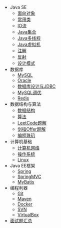 - Java SE
  - [面向对象](docs/00-面向对象.md)
  - [常用类](docs/00-常用类.md)
  - [IO流](docs/00-IO流.md)
  - [Java集合](docs/00-Java集合.md)
  - [Java多线程](docs/00-Java多线程.md)
  - [Java虚拟机](docs/00-Java虚拟机.md)
  - [注解](docs/00-注解.md)
  - [反射](docs/00-反射.md)
  - [设计模式](docs/00-设计模式.md)
- 数据库
  - [MySQL](docs/01-MySQL.md)
  - [Oracle](docs/01-Oracle.md)
  - [数据库设计与JDBC](docs/01-数据库设计与JDBC.md)
  - [MySQL调优](docs/01-MySQL调优.md)
  - [Redis](docs/01-Redis.md)
- 数据结构与算法
  - [数据结构](docs/02-数据结构.md)
  - [算法](docs/02-算法.md)
  - [LeetCode题解](docs/02-LeetCode题解.md)
  - [剑指Offer题解](docs/02-剑指Offer题解.md)
  - [编程珠玑](docs/02-编程珠玑.md)
- 计算机基础
  - [计算机网络](docs/03-计算机网络.md)
  - [操作系统](docs/03-操作系统.md)
  - [Linux](docs/03-Linux.md)
- Java EE框架
  - [Spring](docs/04-Spring.md)
  - [SpringMVC](docs/04-SpringMVC.md)
  - [MyBatis](docs/04-MyBatis.md)
- 编程利器
  - [Git](docs/05-Git.md)
  - [Maven](docs/05-Maven.md)
  - [Docker](docs/05-Docker.md)
  - [SVN](docs/05-SVN.md)
  - [VirtualBox](docs/06-VirtualBox.md)
- [面试题汇总](docs/面试题汇总.md)